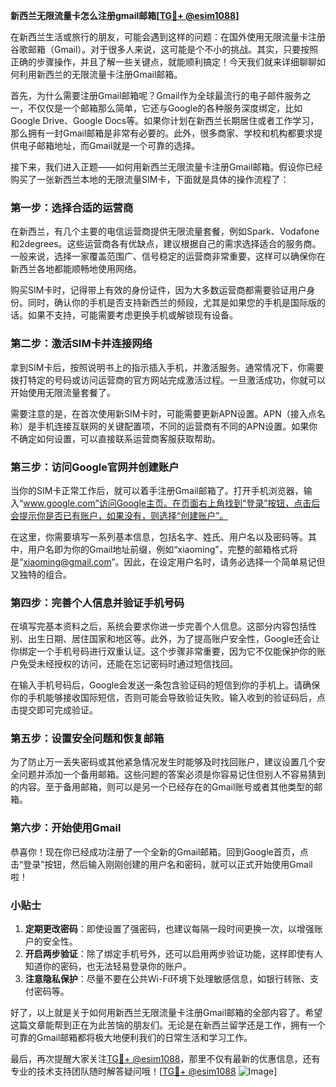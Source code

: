 **新西兰无限流量卡怎么注册gmail邮箱[[TG💪+ @esim1088](https://t.me/s/esim1088)]**

在新西兰生活或旅行的朋友，可能会遇到这样的问题：在国外使用无限流量卡注册谷歌邮箱（Gmail）。对于很多人来说，这可能是个不小的挑战。其实，只要按照正确的步骤操作，并且了解一些关键点，就能顺利搞定！今天我们就来详细聊聊如何利用新西兰的无限流量卡注册Gmail邮箱。

首先，为什么需要注册Gmail邮箱呢？Gmail作为全球最流行的电子邮件服务之一，不仅仅是一个邮箱那么简单，它还与Google的各种服务深度绑定，比如Google Drive、Google Docs等。如果你计划在新西兰长期居住或者工作学习，那么拥有一封Gmail邮箱是非常有必要的。此外，很多商家、学校和机构都要求提供电子邮箱地址，而Gmail就是一个可靠的选择。

接下来，我们进入正题——如何用新西兰无限流量卡注册Gmail邮箱。假设你已经购买了一张新西兰本地的无限流量SIM卡，下面就是具体的操作流程了：

### 第一步：选择合适的运营商

在新西兰，有几个主要的电信运营商提供无限流量套餐，例如Spark、Vodafone和2degrees。这些运营商各有优缺点，建议根据自己的需求选择适合的服务商。一般来说，选择一家覆盖范围广、信号稳定的运营商非常重要，这样可以确保你在新西兰各地都能顺畅地使用网络。

购买SIM卡时，记得带上有效的身份证件，因为大多数运营商都需要验证用户身份。同时，确认你的手机是否支持新西兰的频段，尤其是如果您的手机是国际版的话。如果不支持，可能需要考虑更换手机或解锁现有设备。

### 第二步：激活SIM卡并连接网络

拿到SIM卡后，按照说明书上的指示插入手机，并激活服务。通常情况下，你需要拨打特定的号码或访问运营商的官方网站完成激活过程。一旦激活成功，你就可以开始使用无限流量套餐了。

需要注意的是，在首次使用新SIM卡时，可能需要更新APN设置。APN（接入点名称）是手机连接互联网的关键配置项，不同的运营商有不同的APN设置。如果你不确定如何设置，可以直接联系运营商客服获取帮助。

### 第三步：访问Google官网并创建账户

当你的SIM卡正常工作后，就可以着手注册Gmail邮箱了。打开手机浏览器，输入“www.google.com”访问Google主页。在页面右上角找到“登录”按钮，点击后会提示你是否已有账户，如果没有，则选择“创建账户”。

在这里，你需要填写一系列基本信息，包括名字、姓氏、用户名以及密码等。其中，用户名即为你的Gmail地址前缀，例如“xiaoming”，完整的邮箱格式将是“xiaoming@gmail.com”。因此，在设定用户名时，请务必选择一个简单易记但又独特的组合。

### 第四步：完善个人信息并验证手机号码

在填写完基本资料之后，系统会要求你进一步完善个人信息。这部分内容包括性别、出生日期、居住国家和地区等。此外，为了提高账户安全性，Google还会让你绑定一个手机号码进行双重认证。这个步骤非常重要，因为它不仅能保护你的账户免受未经授权的访问，还能在忘记密码时通过短信找回。

在输入手机号码后，Google会发送一条包含验证码的短信到你的手机上。请确保你的手机能够接收国际短信，否则可能会导致验证失败。输入收到的验证码后，点击提交即可完成验证。

### 第五步：设置安全问题和恢复邮箱

为了防止万一丢失密码或其他紧急情况发生时能够及时找回账户，建议设置几个安全问题并添加一个备用邮箱。这些问题的答案必须是你容易记住但别人不容易猜到的内容。至于备用邮箱，则可以是另一个已经存在的Gmail账号或者其他类型的邮箱。

### 第六步：开始使用Gmail

恭喜你！现在你已经成功注册了一个全新的Gmail邮箱。回到Google首页，点击“登录”按钮，然后输入刚刚创建的用户名和密码，就可以正式开始使用Gmail啦！

### 小贴士

1. **定期更改密码**：即使设置了强密码，也建议每隔一段时间更换一次，以增强账户的安全性。
2. **开启两步验证**：除了绑定手机号外，还可以启用两步验证功能，这样即使有人知道你的密码，也无法轻易登录你的账户。
3. **注意隐私保护**：尽量不要在公共Wi-Fi环境下处理敏感信息，如银行转账、支付密码等。

好了，以上就是关于如何用新西兰无限流量卡注册Gmail邮箱的全部内容了。希望这篇文章能帮到正在为此苦恼的朋友们。无论是在新西兰留学还是工作，拥有一个可靠的Gmail邮箱都将极大地便利我们的日常生活和学习工作。

最后，再次提醒大家关注[TG💪+ @esim1088](https://t.me/s/esim1088)，那里不仅有最新的优惠信息，还有专业的技术支持团队随时解答疑问哦！[[TG💪+ @esim1088](https://t.me/s/esim1088) ![Image](https://i.postimg.cc/4NQfJmqS/Snipaste-2025-05-13-00-14-12.png)]
